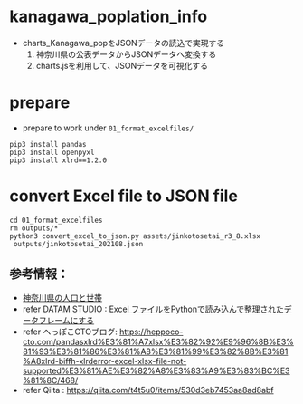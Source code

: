 # kanagawa_poplation_info
- charts_Kanagawa_popをJSONデータの読込で実現する
  1. 神奈川県の公表データからJSONデータへ変換する
  2. charts.jsを利用して、JSONデータを可視化する

# prepare
- prepare to work under `01_format_excelfiles/`
```
pip3 install pandas
pip3 install openpyxl
pip3 install xlrd==1.2.0
```

# convert Excel file to JSON file
```
cd 01_format_excelfiles
rm outputs/*
python3 convert_excel_to_json.py assets/jinkotosetai_r3_8.xlsx
 outputs/jinkotosetai_202108.json
```

## 参考情報：
  - [神奈川県の人口と世帯](https://www.pref.kanagawa.jp/docs/x6z/tc30/jinko/jimkotosetai.html)
  - refer DATAM STUDIO : [Excel ファイルをPythonで読み込んで整理されたデータフレームにする](https://datumstudio.jp/blog/1722/)
  - refer へっぽこCTOブログ: https://heppoco-cto.com/pandasxlrd%E3%81%A7xlsx%E3%82%92%E9%96%8B%E3%81%93%E3%81%86%E3%81%A8%E3%81%99%E3%82%8B%E3%81%A8xlrd-biffh-xlrderror-excel-xlsx-file-not-supported%E3%81%AE%E3%82%A8%E3%83%A9%E3%83%BC%E3%81%8C/468/
  - refer Qiita : https://qiita.com/t4t5u0/items/530d3eb7453aa8ad8abf



